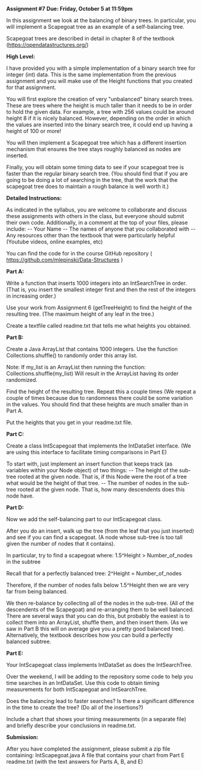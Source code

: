 **Assignment #7**
**Due: Friday, October 5 at 11:59pm**

In this assignment we look at the balancing of binary trees. In particular, you will implement a Scapegoat tree as an example of a self-balancing tree.

Scapegoat trees are described in detail in chapter 8 of the textbook (https://opendatastructures.org/)

**High Level:**

I have provided you with a simple implementation of a binary search tree for integer (int) data. This is the same implementation from the previous assignment and you will make use of the Height functions that you created for that assignment. 

You will first explore the creation of very "unbalanced" binary search trees. These are trees where the height is much taller than it needs to be in order to hold the given data. For example, a tree with 256 values could be around height 8 if it is nicely balanced. However, depending on the order in which the values are inserted into the binary search tree, it could end up having a height of 100 or more!

You will then implement a Scapegoat tree which has a different insertion mechanism that ensures the tree stays roughly balanced as nodes are inserted. 

Finally, you will obtain some timing data to see if your scapegoat tree is faster than the regular binary search tree. (You should find that if you are going to be doing a lot of searching in the tree, that the work that the scapegoat tree does to maintain a rough balance is well worth it.)















**Detailed Instructions:**

As indicated in the syllabus, you are welcome to collaborate and discuss these assignments with others in the class,  but everyone should submit their own code. Additionally, in a comment at the top of your files, please include:
-- Your Name
-- The names of anyone that you collaborated with
-- Any resources other than the textbook that were particularly helpful (Youtube videos, online examples, etc) 

You can find the code for in the course GitHub repository
( https://github.com/mlepinski/Data-Structures )


**Part A:**

Write a function that inserts 1000 integers into an IntSearchTree in order. (That is, you insert the smallest integer first and then the rest of the integers in increasing order.)

Use your work from Assignment 6 (getTreeHeight) to find the height of the resulting tree. (The maximum height of any leaf in the tree.)

Create a textfile called readme.txt that tells me what heights you obtained. 


**Part B:**

Create a Java ArrayList that contains 1000 integers. Use the function Collections.shuffle() to randomly order this array list. 

Note: If my_list is an ArrayList then running the function:
     Collections.shuffle(my_list)
Will result in the ArrayList having its order randomized.

Find the height of the resulting tree. Repeat this a couple times (We repeat a couple of times because due to randomness there could be some variation in the values. You should find that these heights are much smaller than in Part A.

Put the heights that you get in your readme.txt file.


**Part C:**

Create a class IntScapegoat that implements the IntDataSet interface. (We are using this interface to facilitate timing comparisons in Part E)

To start with, just implement an insert function that keeps track (as variables within your Node object) of two things:
-- The height of the sub-tree rooted at the given node. That is, if this Node were the root of a tree what would be the height of that tree.
-- The number of nodes in the sub-tree rooted at the given node. That is, how many descendents does this node have.


**Part D:**

Now we add the self-balancing part to our IntScapegoat class. 

After you do an insert, walk up the tree (from the leaf that you just inserted) and see if you can find a scapegoat. (A node whose sub-tree is too tall given the number of nodes that it contains). 

In particular, try to find a scapegoat where:
      1.5^Height > Number_of_nodes in the subtree

Recall that for a perfectly balanced tree:
      2^Height = Number_of_nodes

Therefore, if the number of nodes falls below 1.5^Height then we are very far from being balanced. 

We then re-balance by collecting all of the nodes in the sub-tree. (All of the descendents of the Scapegoat) and re-arranging them to be well balanced. There are several ways  that you can do this, but probably the easiest is to collect them into an ArrayList, shuffle them, and then insert them. (As we saw in Part B this will on average give you a pretty good balanced tree). Alternatively, the textbook describes how you can build a perfectly balanced subtree. 

**Part E:**

Your IntScapegoat class implements IntDataSet as does the IntSearchTree.

Over the weekend, I will be adding to the repository some code to help you time searches in an IntDataSet. Use this code to obtain timing measurements for both IntScapegoat and IntSearchTree.

Does the balancing lead to faster searches? 
Is there a significant difference in the time to create the tree? (Do all of the insertions?)

Include a chart that shows your timing measurements (in a separate file) and briefly describe your conclusions in readme.txt.

**Submission:**

After you have completed the assignment, please submit a zip file containing:
     IntScapegoat.java
     A file that contains your chart from Part E
     readme.txt  (with the text answers for Parts A, B, and E)

